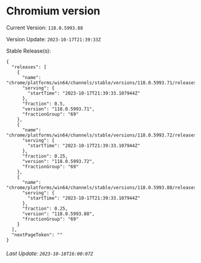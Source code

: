 # Chromium version

Current Version: `118.0.5993.88`

Version Update: `2023-10-17T21:39:33Z`

Stable Release(s):
```
{
  "releases": [
    {
      "name": "chrome/platforms/win64/channels/stable/versions/118.0.5993.71/releases/1697578773",
      "serving": {
        "startTime": "2023-10-17T21:39:33.107944Z"
      },
      "fraction": 0.5,
      "version": "118.0.5993.71",
      "fractionGroup": "69"
    },
    {
      "name": "chrome/platforms/win64/channels/stable/versions/118.0.5993.72/releases/1697578773",
      "serving": {
        "startTime": "2023-10-17T21:39:33.107944Z"
      },
      "fraction": 0.25,
      "version": "118.0.5993.72",
      "fractionGroup": "69"
    },
    {
      "name": "chrome/platforms/win64/channels/stable/versions/118.0.5993.88/releases/1697578773",
      "serving": {
        "startTime": "2023-10-17T21:39:33.107944Z"
      },
      "fraction": 0.25,
      "version": "118.0.5993.88",
      "fractionGroup": "69"
    }
  ],
  "nextPageToken": ""
}
```

###### Last Update: `2023-10-18T16:00:07Z`
        